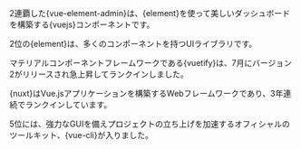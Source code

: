2連覇した{vue-element-admin}は、{element}を使って美しいダッシュボードを構築する{vuejs}コンポーネントです。

2位の{element}は、多くのコンポーネントを持つUIライブラリです。

マテリアルコンポーネントフレームワークである{vuetify}は、7月にバージョン2がリリースされ急上昇してランクインしました。

{nuxt}はVue.jsアプリケーションを構築するWebフレームワークであり、3年連続でランクインしています。

5位には、強力なGUIを備えプロジェクトの立ち上げを加速するオフィシャルのツールキット、{vue-cli}が入りました。

